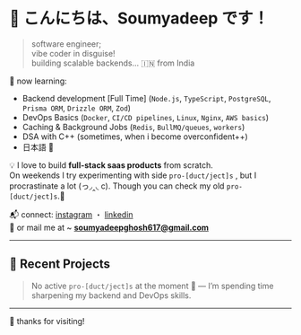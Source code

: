 # 👋 こんにちは、Soumyadeep です！

> software engineer; <br/>
> vibe coder in disguise! <br/>
> building scalable backends...
🇮🇳 from India

🌱 now learning:
  - Backend development [Full Time] (`Node.js`, `TypeScript`, `PostgreSQL`, `Prisma ORM`, `Drizzle ORM`, `Zod`)  
  - DevOps Basics (`Docker`, `CI/CD pipelines`, `Linux`, `Nginx`, `AWS basics`)  
  - Caching & Background Jobs (`Redis`, `BullMQ/queues`, `workers`)  
  - DSA with C++ (sometimes, when i become overconfident++)
  - 日本語 🗾 

💡 I love to build **full-stack saas products** from scratch.  
   On weekends I try experimenting with side  `pro-[duct/ject]s` , but I procrastinate a lot (っ◞‸◟ c). Though you can check my old `pro-[duct/ject]s`.🌼

<!-- 🧠 code — making software with feeling and logic -->

📬 connect:
 [instagram](https://instagram.com/_deep_.soumya/) ・ [linkedin](https://www.linkedin.com/in/deepsoumya617/) <br/>
📩 or mail me at ~ **soumyadeepghosh617@gmail.com**

---

## 📂 Recent Projects

> No active `pro-[duct/ject]s` at the moment 🚧 — I’m spending time sharpening my backend and DevOps skills. 

---

🌼 thanks for visiting!

